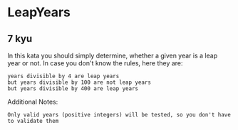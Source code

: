 # LeapYears
## 7 kyu

In this kata you should simply determine, whether a given year is a leap year or not. In case you don't know the rules, here they are:

    years divisible by 4 are leap years
    but years divisible by 100 are not leap years
    but years divisible by 400 are leap years

Additional Notes:

    Only valid years (positive integers) will be tested, so you don't have to validate them



